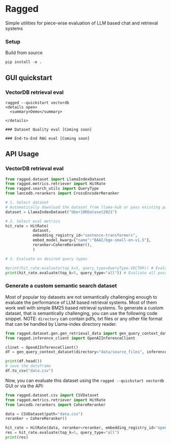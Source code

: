 # Ragged

Simple utilities for piece-wise evaluation of LLM based chat and retrieval systems

### Setup
Build from source
```
pip install -e .
```

## GUI quickstart 
### VectorDB retrieval eval
```
ragged --quickstart vectordb
<details open>
  <summary>Demo</summary>
  
</details>

### Dataset Quality eval [Coming soon]

### End-to-End RAG eval [Coming soon]
```

## API Usage
### VectorDB retrieval eval
```python
from ragged.dataset import LlamaIndexDataset
from ragged.metrics.retriever import HitRate
from ragged.search_utils import QueryType
from lancedb.rerankers import CrossEncoderReranker

# 1. Select dataset
# Automatically download the dataset from llama-hub or pass existing path="/path/to/dataset"
dataset = LlamaIndexDataset("Uber10KDataset2021")

# 2. Select eval metrics
hit_rate = HitRate(
            dataset,
            embedding_registry_id="sentence-transformers",
            embed_model_kwarg={"name":"BAAI/bge-small-en-v1.5"},
            reranker=CohereReranker(),
            )

# 3. Evaluate on desired query types

#print(hit_rate.evaluate(top_k=5, query_type=QueryType.VECTOR)) # Evaluate vector search
print(hit_rate.evaluate(top_k=5, query_type="all")) # Evaliate all possible query types
```

### Generate a custom semantic search dataset
Most of popular toy datasets are not semantically challenging enough to evaluate the performance of LLM based retrieval systems. Most of them work well with simple BM25 based retrieval systems. To generate a custom dataset, that is semantically challenging, you can use the following code snippet.
NOTE: `directory` can contain pdfs, txt files or any other file format that can be handled by Llama-index directory reader.
```python
from ragged.dataset.gen.gen_retrieval_data import gen_query_context_dataset
from ragged.inference_client import OpenAIInferenceClient

clinet = OpenAIInferenceClient()
df = gen_query_context_dataset(directory="data/source_files", inference_client=clinet)

print(df.head())
# save the dataframe
df.to_csv("data.csv")
```

Now, you can evaluate this dataset using the `ragged --quickstart vectordb` GUI or via the API:
```python
from ragged.dataset.csv import CSVDataset
from ragged.metrics.retriever import HitRate
from lancedb.rerankers import CohereReranker

data = CSVDataset(path="data.csv")
reranker = CohereReranker()

hit_rate = HitRate(data, reranker=reranker, embedding_registry_id="openai", embed_model_kwarg={"model":"text-embedding-3-small"})
res = hit_rate.evaluate(top_k=5, query_type="all")
print(res)
```
